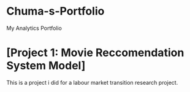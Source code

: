 # Chuma-s-Portfolio
My Analytics Portfolio
# [Project 1: Movie Reccomendation System Model]
This is a project i did for a labour market transition research project.
